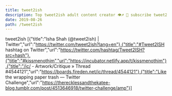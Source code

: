 ```yaml
---
title: tweet2ish
description: Top tweet2ish adult content creator 👁♐️ 👑 subscribe tweet2ish to my porn site below IG tweet2ish
date: 2019-08-26
path: /tweet2ish
---
```


tweet2ish
[{"title":"Isha Shah (@tweet2ish) | Twitter","url":"https://twitter.com/tweet2ish?lang=en"},{"title":"#Tweet2ISH hashtag on Twitter","url":"https://twitter.com/hashtag/Tweet2ISH?src=hash"},{"title":"#kissmenothim","url":"https://incubator.netlify.app/t/kissmenothim"},{"title":"/ic/ - Artwork/Critique » Thread #4544121","url":"https://boards.fireden.net/ic/thread/4544121"},{"title":"Like the wrapping paper trash — Twitter Challenge","url":"https://therecklessandthekatee-blog.tumblr.com/post/4513646918/twitter-challenge/amp"}]


